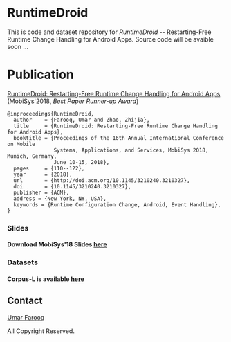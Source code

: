 # RuntimeDroid
This is code and dataset repository for _RuntimeDroid_ -- Restarting-Free Runtime Change Handling for Android Apps.
Source code will be avaible soon ...

# Publication
[RuntimeDroid: Restarting-Free Runtime Change Handling for Android Apps](http://www.cs.ucr.edu/~ufaro001/docs/papers/mobisys18.pdf) (MobiSys'2018, _Best Paper Runner-up Award_)
```
@inproceedings{RuntimeDroid,
  author    = {Farooq, Umar and Zhao, Zhijia},
  title     = {RuntimeDroid: Restarting-Free Runtime Change Handling for Android Apps},
  booktitle = {Proceedings of the 16th Annual International Conference on Mobile
               Systems, Applications, and Services, MobiSys 2018, Munich, Germany,
               June 10-15, 2018},
  pages     = {110--122},
  year      = {2018},
  url       = {http://doi.acm.org/10.1145/3210240.3210327},
  doi       = {10.1145/3210240.3210327},
  publisher = {ACM},
  address = {New York, NY, USA},
  keywords = {Runtime Configuration Change, Android, Event Handling},
}
```
### Slides
#### Download MobiSys'18 Slides [here](https://github.com/ufarooq/RuntimeDroid/blob/master/MobiSys18Talk.pptx)

### Datasets
#### Corpus-L is available [here](https://htmlpreview.github.io/?https://github.com/ufarooq/RuntimeDroid/blob/master/CorpusL.htm)

## Contact
[Umar Farooq](http://www.cs.ucr.edu/~ufaro001/) 

All Copyright Reserved.
